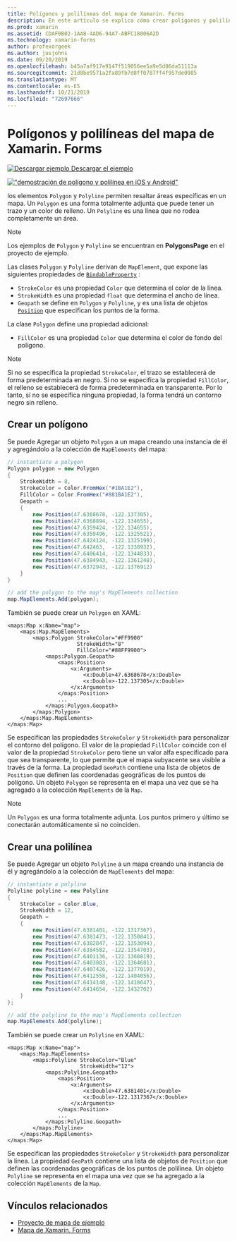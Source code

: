 ```yaml
---
title: Polígonos y polilíneas del mapa de Xamarin. Forms
description: En este artículo se explica cómo crear polígonos y polilíneas en una instancia de mapa de Xamarin. Forms.
ms.prod: xamarin
ms.assetid: CDAF0B02-1AA8-4AD6-94A7-ABFC18006A2D
ms.technology: xamarin-forms
author: profexorgeek
ms.author: jusjohns
ms.date: 09/20/2019
ms.openlocfilehash: b45a7af917e9147f519056ee5a9e5d06da51113a
ms.sourcegitcommit: 21d8be9571a2fa89fb7d8ff0787ff4f957de0985
ms.translationtype: MT
ms.contentlocale: es-ES
ms.lasthandoff: 10/21/2019
ms.locfileid: "72697666"
---
```

# <a name="xamarinforms-map-polygons-and-polylines"></a>Polígonos y polilíneas del mapa de Xamarin. Forms

[![Descargar ejemplo](~/media/shared/download.png) Descargar el ejemplo](https://docs.microsoft.com/samples/xamarin/xamarin-forms-samples/workingwithmaps)

[![ "demostración de polígono y polilínea en iOS y Android"](polygons-images/polygon-app-cropped.png)](polygons-images/polygon-app.png#lightbox)

los elementos `Polygon` y `Polyline` permiten resaltar áreas específicas en un mapa. Un `Polygon` es una forma totalmente adjunta que puede tener un trazo y un color de relleno. Un `Polyline` es una línea que no rodea completamente un área.

> [!NOTE]
> Los ejemplos de `Polygon` y `Polyline` se encuentran en **PolygonsPage** en el proyecto de ejemplo.

Las clases `Polygon` y `Polyline` derivan de `MapElement`, que expone las siguientes propiedades de [`BindableProperty`](xref:Xamarin.Forms.BindableProperty) :

- `StrokeColor` es una propiedad `Color` que determina el color de la línea.
- `StrokeWidth` es una propiedad `float` que determina el ancho de línea.
- `Geopath` se define en `Polygon` y `Polyline`, y es una lista de objetos [`Position`](xref:Xamarin.Forms.Maps.Position) que especifican los puntos de la forma.

La clase `Polygon` define una propiedad adicional:

- `FillColor` es una propiedad `Color` que determina el color de fondo del polígono.

> [!NOTE]
> Si no se especifica la propiedad `StrokeColor`, el trazo se establecerá de forma predeterminada en negro. Si no se especifica la propiedad `FillColor`, el relleno se establecerá de forma predeterminada en transparente. Por lo tanto, si no se especifica ninguna propiedad, la forma tendrá un contorno negro sin relleno.

## <a name="create-a-polygon"></a>Crear un polígono

Se puede Agregar un objeto `Polygon` a un mapa creando una instancia de él y agregándolo a la colección de `MapElements` del mapa:

```csharp
// instantiate a polygon
Polygon polygon = new Polygon
{
    StrokeWidth = 8,
    StrokeColor = Color.FromHex("#1BA1E2"),
    FillColor = Color.FromHex("#881BA1E2"),
    Geopath =
    {
        new Position(47.6368678, -122.137305),
        new Position(47.6368894, -122.134655),
        new Position(47.6359424, -122.134655),
        new Position(47.6359496, -122.1325521),
        new Position(47.6424124, -122.1325199),
        new Position(47.642463,  -122.1338932),
        new Position(47.6406414, -122.1344833),
        new Position(47.6384943, -122.1361248),
        new Position(47.6372943, -122.1376912)
    }
}

// add the polygon to the map's MapElements collection
map.MapElements.Add(polygon);
```

También se puede crear un `Polygon` en XAML:

```xaml
<maps:Map x:Name="map">
    <maps:Map.MapElements>
        <maps:Polygon StrokeColor="#FF9900"
                      StrokeWidth="8"
                      FillColor="#88FF9900">
            <maps:Polygon.Geopath>
                <maps:Position>
                    <x:Arguments>
                        <x:Double>47.6368678</x:Double>
                        <x:Double>-122.137305</x:Double>
                    </x:Arguments>
                </maps:Position>
                ...
            </maps:Polygon.Geopath>
        </maps:Polygon>
    </maps:Map.MapElements>
</maps:Map>
```

Se especifican las propiedades `StrokeColor` y `StrokeWidth` para personalizar el contorno del polígono. El valor de la propiedad `FillColor` coincide con el valor de la propiedad `StrokeColor` pero tiene un valor alfa especificado para que sea transparente, lo que permite que el mapa subyacente sea visible a través de la forma. La propiedad `GeoPath` contiene una lista de objetos de `Position` que definen las coordenadas geográficas de los puntos de polígono. Un objeto `Polygon` se representa en el mapa una vez que se ha agregado a la colección `MapElements` de la `Map`.

> [!NOTE]
> Un `Polygon` es una forma totalmente adjunta. Los puntos primero y último se conectarán automáticamente si no coinciden.

## <a name="create-a-polyline"></a>Crear una polilínea

Se puede Agregar un objeto `Polyline` a un mapa creando una instancia de él y agregándolo a la colección de `MapElements` del mapa:

```csharp
// instantiate a polyline
Polyline polyline = new Polyline
{
    StrokeColor = Color.Blue,
    StrokeWidth = 12,
    Geopath =
    {
        new Position(47.6381401, -122.1317367),
        new Position(47.6381473, -122.1350841),
        new Position(47.6382847, -122.1353094),
        new Position(47.6384582, -122.1354703),
        new Position(47.6401136, -122.1360819),
        new Position(47.6403883, -122.1364681),
        new Position(47.6407426, -122.1377019),
        new Position(47.6412558, -122.1404056),
        new Position(47.6414148, -122.1418647),
        new Position(47.6414654, -122.1432702)
    }
};

// add the polyline to the map's MapElements collection
map.MapElements.Add(polyline);
```

También se puede crear un `Polyline` en XAML:

```xaml
<maps:Map x:Name="map">
    <maps:Map.MapElements>
        <maps:Polyline StrokeColor="Blue"
                       StrokeWidth="12">
            <maps:Polyline.Geopath>
                <maps:Position>
                    <x:Arguments>
                        <x:Double>47.6381401</x:Double>
                        <x:Double>-122.1317367</x:Double>
                    </x:Arguments>
                </maps:Position>
                ...
            </maps:Polyline.Geopath>
        </maps:Polyline>
    </maps:Map.MapElements>
</maps:Map>
```

Se especifican las propiedades `StrokeColor` y `StrokeWidth` para personalizar la línea. La propiedad `GeoPath` contiene una lista de objetos de `Position` que definen las coordenadas geográficas de los puntos de polilínea. Un objeto `Polyline` se representa en el mapa una vez que se ha agregado a la colección `MapElements` de la `Map`.

## <a name="related-links"></a>Vínculos relacionados

- [Proyecto de mapa de ejemplo](https://docs.microsoft.com/samples/xamarin/xamarin-forms-samples/workingwithmaps)
- [Mapa de Xamarin. Forms](~/xamarin-forms/user-interface/map/index.md)
